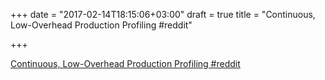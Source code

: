 +++
date = "2017-02-14T18:15:06+03:00"
draft = true
title = "Continuous, Low-Overhead Production Profiling  #reddit"

+++

<p><a href="https://t.co/gneLdy49OY">Continuous, Low-Overhead Production Profiling  #reddit</a></p>
